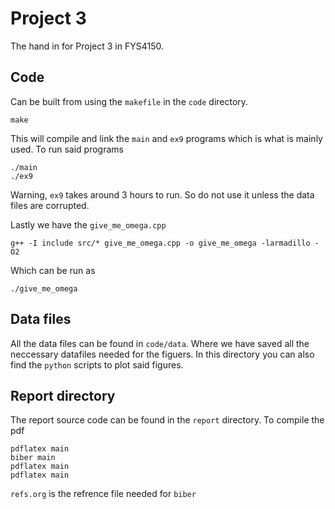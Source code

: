 # Project 3

The hand in for Project 3 in FYS4150.

## Code
Can be built from using the `makefile` in the `code` directory. 

```
make
```

This will compile and link the `main` and `ex9` programs which is what is mainly used. To run said programs 

```
./main
./ex9
```

Warning, `ex9` takes around 3 hours to run. So do not use it unless the data files are corrupted.

Lastly we have the `give_me_omega.cpp`

```
g++ -I include src/* give_me_omega.cpp -o give_me_omega -larmadillo -O2
```

Which can be run as
```
./give_me_omega
```

## Data files
All the data files can be found in `code/data`. Where we have saved all the neccessary datafiles needed for the figuers. 
In this directory you can also find the `python` scripts to plot said figures.

## Report directory
The report source code can be found in the `report` directory. To compile the pdf

```
pdflatex main
biber main
pdflatex main
pdflatex main
```

`refs.org` is the refrence file needed for `biber`
